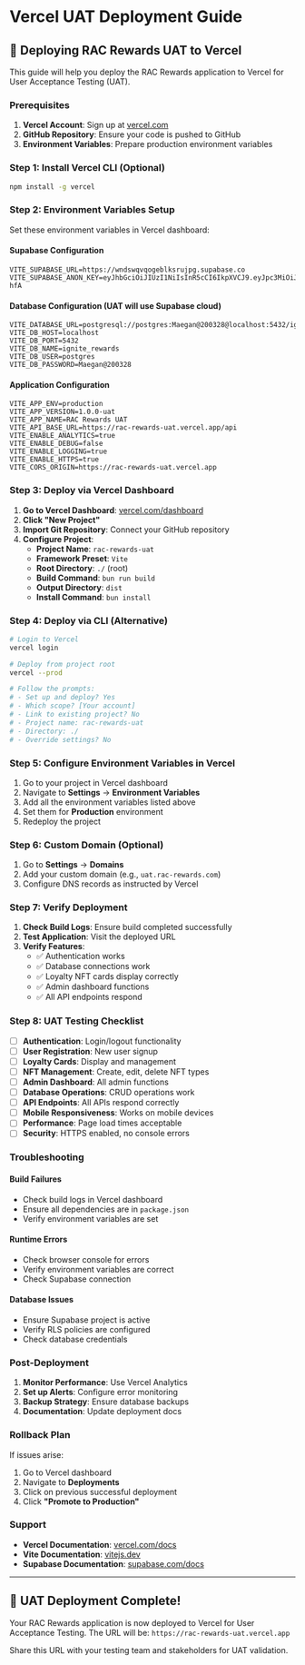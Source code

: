 # Vercel UAT Deployment Guide

## 🚀 Deploying RAC Rewards UAT to Vercel

This guide will help you deploy the RAC Rewards application to Vercel for User Acceptance Testing (UAT).

### Prerequisites

1. **Vercel Account**: Sign up at [vercel.com](https://vercel.com)
2. **GitHub Repository**: Ensure your code is pushed to GitHub
3. **Environment Variables**: Prepare production environment variables

### Step 1: Install Vercel CLI (Optional)

```bash
npm install -g vercel
```

### Step 2: Environment Variables Setup

Set these environment variables in Vercel dashboard:

#### Supabase Configuration
```
VITE_SUPABASE_URL=https://wndswqvqogeblksrujpg.supabase.co
VITE_SUPABASE_ANON_KEY=eyJhbGciOiJIUzI1NiIsInR5cCI6IkpXVCJ9.eyJpc3MiOiJzdXBhYmFzZSIsInJlZiI6InduZHN3cXZxb2dlYmxrc3J1anBnIiwicm9sZSI6ImFub24iLCJpYXQiOjE3NTYzMzEyMTAsImV4cCI6MjA3MTkwNzIxMH0.eOXJEo3XheuB2AK3NlRotSKqPMueqkgPUa896TM-hfA
```

#### Database Configuration (UAT will use Supabase cloud)
```
VITE_DATABASE_URL=postgresql://postgres:Maegan@200328@localhost:5432/ignite_rewards
VITE_DB_HOST=localhost
VITE_DB_PORT=5432
VITE_DB_NAME=ignite_rewards
VITE_DB_USER=postgres
VITE_DB_PASSWORD=Maegan@200328
```

#### Application Configuration
```
VITE_APP_ENV=production
VITE_APP_VERSION=1.0.0-uat
VITE_APP_NAME=RAC Rewards UAT
VITE_API_BASE_URL=https://rac-rewards-uat.vercel.app/api
VITE_ENABLE_ANALYTICS=true
VITE_ENABLE_DEBUG=false
VITE_ENABLE_LOGGING=true
VITE_ENABLE_HTTPS=true
VITE_CORS_ORIGIN=https://rac-rewards-uat.vercel.app
```

### Step 3: Deploy via Vercel Dashboard

1. **Go to Vercel Dashboard**: [vercel.com/dashboard](https://vercel.com/dashboard)
2. **Click "New Project"**
3. **Import Git Repository**: Connect your GitHub repository
4. **Configure Project**:
   - **Project Name**: `rac-rewards-uat`
   - **Framework Preset**: `Vite`
   - **Root Directory**: `./` (root)
   - **Build Command**: `bun run build`
   - **Output Directory**: `dist`
   - **Install Command**: `bun install`

### Step 4: Deploy via CLI (Alternative)

```bash
# Login to Vercel
vercel login

# Deploy from project root
vercel --prod

# Follow the prompts:
# - Set up and deploy? Yes
# - Which scope? [Your account]
# - Link to existing project? No
# - Project name: rac-rewards-uat
# - Directory: ./
# - Override settings? No
```

### Step 5: Configure Environment Variables in Vercel

1. Go to your project in Vercel dashboard
2. Navigate to **Settings** → **Environment Variables**
3. Add all the environment variables listed above
4. Set them for **Production** environment
5. Redeploy the project

### Step 6: Custom Domain (Optional)

1. Go to **Settings** → **Domains**
2. Add your custom domain (e.g., `uat.rac-rewards.com`)
3. Configure DNS records as instructed by Vercel

### Step 7: Verify Deployment

1. **Check Build Logs**: Ensure build completed successfully
2. **Test Application**: Visit the deployed URL
3. **Verify Features**:
   - ✅ Authentication works
   - ✅ Database connections work
   - ✅ Loyalty NFT cards display correctly
   - ✅ Admin dashboard functions
   - ✅ All API endpoints respond

### Step 8: UAT Testing Checklist

- [ ] **Authentication**: Login/logout functionality
- [ ] **User Registration**: New user signup
- [ ] **Loyalty Cards**: Display and management
- [ ] **NFT Management**: Create, edit, delete NFT types
- [ ] **Admin Dashboard**: All admin functions
- [ ] **Database Operations**: CRUD operations work
- [ ] **API Endpoints**: All APIs respond correctly
- [ ] **Mobile Responsiveness**: Works on mobile devices
- [ ] **Performance**: Page load times acceptable
- [ ] **Security**: HTTPS enabled, no console errors

### Troubleshooting

#### Build Failures
- Check build logs in Vercel dashboard
- Ensure all dependencies are in `package.json`
- Verify environment variables are set

#### Runtime Errors
- Check browser console for errors
- Verify environment variables are correct
- Check Supabase connection

#### Database Issues
- Ensure Supabase project is active
- Verify RLS policies are configured
- Check database credentials

### Post-Deployment

1. **Monitor Performance**: Use Vercel Analytics
2. **Set up Alerts**: Configure error monitoring
3. **Backup Strategy**: Ensure database backups
4. **Documentation**: Update deployment docs

### Rollback Plan

If issues arise:
1. Go to Vercel dashboard
2. Navigate to **Deployments**
3. Click on previous successful deployment
4. Click **"Promote to Production"**

### Support

- **Vercel Documentation**: [vercel.com/docs](https://vercel.com/docs)
- **Vite Documentation**: [vitejs.dev](https://vitejs.dev)
- **Supabase Documentation**: [supabase.com/docs](https://supabase.com/docs)

---

## 🎯 UAT Deployment Complete!

Your RAC Rewards application is now deployed to Vercel for User Acceptance Testing. The URL will be:
`https://rac-rewards-uat.vercel.app`

Share this URL with your testing team and stakeholders for UAT validation.

